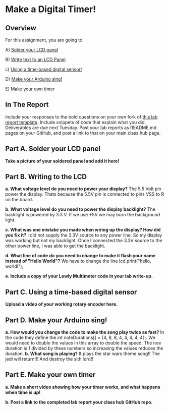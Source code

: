 # Make a Digital Timer!
 
## Overview
For this assignment, you are going to 

A) [Solder your LCD panel](#part-a-solder-your-lcd-panel)

B) [Write text to an LCD Panel](#part-b-writing-to-the-lcd) 

c) [Using a time-based digital sensor!](#part-c-using-a-time-based-digital-sensor)

D) [Make your Arduino sing!](#part-d-make-your-arduino-sing)

E) [Make your own timer](#part-e-make-your-own-timer) 
 
## In The Report
Include your responses to the bold questions on your own fork of [this lab report template](https://github.com/FAR-Lab/IDD-Fa18-Lab2). Include snippets of code that explain what you did. Deliverables are due next Tuesday. Post your lab reports as README.md pages on your GitHub, and post a link to that on your main class hub page.

## Part A. Solder your LCD panel

**Take a picture of your soldered panel and add it here!**

## Part B. Writing to the LCD
 
**a. What voltage level do you need to power your display?**
The 5.5 Volt pin power the display. Thats because the 5.5V pin is connected to pins VSS to R on the board. 

**b. What voltage level do you need to power the display backlight?**
The backlight is powered by 3.3 V. If we use +5V we may burn the background light.

**c. What was one mistake you made when wiring up the display? How did you fix it?**
I did not supply the 3.3V source to any power line. So my display was working but not my backlight. Once I connected the 3.3V source to the other power line, I was able to get the backlight. 

**d. What line of code do you need to change to make it flash your name instead of "Hello World"?**
We have to change the line lcd.print("hello, world!");
 
**e. Include a copy of your Lowly Multimeter code in your lab write-up.**


## Part C. Using a time-based digital sensor

**Upload a video of your working rotary encoder here.**


## Part D. Make your Arduino sing!

**a. How would you change the code to make the song play twice as fast?**
In the code they define the int noteDurations[] = {4, 8, 8, 4, 4, 4, 4, 4};. We would need to double the values in this array
to double the speed. The noe duration is 1 divided by these numbers so increasing the values reduces the duration.
**b. What song is playing?**
It plays the star wars theme song!! The jedi will return!!! And destroy the sith lord!! 

## Part E. Make your own timer

**a. Make a short video showing how your timer works, and what happens when time is up!**

**b. Post a link to the completed lab report your class hub GitHub repo.**
